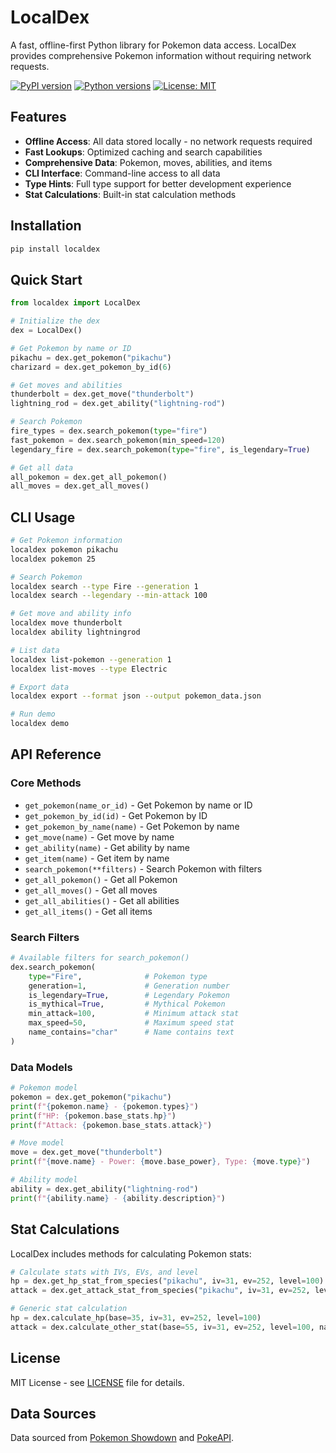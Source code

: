 # LocalDex

A fast, offline-first Python library for Pokemon data access. LocalDex provides comprehensive Pokemon information without requiring network requests.

[![PyPI version](https://badge.fury.io/py/localdex.svg)](https://badge.fury.io/py/localdex)
[![Python versions](https://img.shields.io/pypi/pyversions/localdex.svg)](https://pypi.org/project/localdex/)
[![License: MIT](https://img.shields.io/badge/License-MIT-yellow.svg)](https://opensource.org/licenses/MIT)

## Features

- **Offline Access**: All data stored locally - no network requests required
- **Fast Lookups**: Optimized caching and search capabilities
- **Comprehensive Data**: Pokemon, moves, abilities, and items
- **CLI Interface**: Command-line access to all data
- **Type Hints**: Full type support for better development experience
- **Stat Calculations**: Built-in stat calculation methods

## Installation

```bash
pip install localdex
```

## Quick Start

```python
from localdex import LocalDex

# Initialize the dex
dex = LocalDex()

# Get Pokemon by name or ID
pikachu = dex.get_pokemon("pikachu")
charizard = dex.get_pokemon_by_id(6)

# Get moves and abilities
thunderbolt = dex.get_move("thunderbolt")
lightning_rod = dex.get_ability("lightning-rod")

# Search Pokemon
fire_types = dex.search_pokemon(type="fire")
fast_pokemon = dex.search_pokemon(min_speed=120)
legendary_fire = dex.search_pokemon(type="fire", is_legendary=True)

# Get all data
all_pokemon = dex.get_all_pokemon()
all_moves = dex.get_all_moves()
```

## CLI Usage

```bash
# Get Pokemon information
localdex pokemon pikachu
localdex pokemon 25

# Search Pokemon
localdex search --type Fire --generation 1
localdex search --legendary --min-attack 100

# Get move and ability info
localdex move thunderbolt
localdex ability lightningrod

# List data
localdex list-pokemon --generation 1
localdex list-moves --type Electric

# Export data
localdex export --format json --output pokemon_data.json

# Run demo
localdex demo
```

## API Reference

### Core Methods

- `get_pokemon(name_or_id)` - Get Pokemon by name or ID
- `get_pokemon_by_id(id)` - Get Pokemon by ID
- `get_pokemon_by_name(name)` - Get Pokemon by name
- `get_move(name)` - Get move by name
- `get_ability(name)` - Get ability by name
- `get_item(name)` - Get item by name
- `search_pokemon(**filters)` - Search Pokemon with filters
- `get_all_pokemon()` - Get all Pokemon
- `get_all_moves()` - Get all moves
- `get_all_abilities()` - Get all abilities
- `get_all_items()` - Get all items

### Search Filters

```python
# Available filters for search_pokemon()
dex.search_pokemon(
    type="Fire",              # Pokemon type
    generation=1,             # Generation number
    is_legendary=True,        # Legendary Pokemon
    is_mythical=True,         # Mythical Pokemon
    min_attack=100,           # Minimum attack stat
    max_speed=50,             # Maximum speed stat
    name_contains="char"      # Name contains text
)
```

### Data Models

```python
# Pokemon model
pokemon = dex.get_pokemon("pikachu")
print(f"{pokemon.name} - {pokemon.types}")
print(f"HP: {pokemon.base_stats.hp}")
print(f"Attack: {pokemon.base_stats.attack}")

# Move model
move = dex.get_move("thunderbolt")
print(f"{move.name} - Power: {move.base_power}, Type: {move.type}")

# Ability model
ability = dex.get_ability("lightning-rod")
print(f"{ability.name} - {ability.description}")
```

## Stat Calculations

LocalDex includes methods for calculating Pokemon stats:

```python
# Calculate stats with IVs, EVs, and level
hp = dex.get_hp_stat_from_species("pikachu", iv=31, ev=252, level=100)
attack = dex.get_attack_stat_from_species("pikachu", iv=31, ev=252, level=100)

# Generic stat calculation
hp = dex.calculate_hp(base=35, iv=31, ev=252, level=100)
attack = dex.calculate_other_stat(base=55, iv=31, ev=252, level=100, nature_modifier=1.1)
```

## License

MIT License - see [LICENSE](LICENSE) file for details.

## Data Sources

Data sourced from [Pokemon Showdown](https://github.com/smogon/pokemon-showdown) and [PokeAPI](https://pokeapi.co/).


